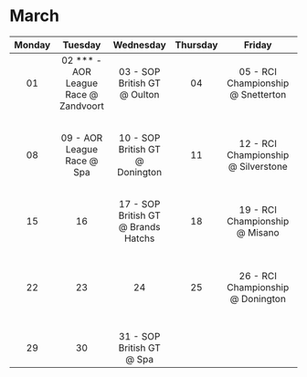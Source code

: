 # March

| Monday         | Tuesday  | Wednesday  | Thursday | Friday | Saturday | Sunday |
|:-------------:|:-------------:|:-----------:|:------------:|:--------:|:--------:|:--------:|
| 01 | 02 *** - AOR League Race @ Zandvoort 	| 03 - SOP British GT @ Oulton 			| 04 | 05 - RCI Championship @ Snetterton 	| 06 - RCI Night-Championship @ Suzuka   									| 07 |
| 08 | 09 - AOR League Race @ Spa 		 	| 10 - SOP British GT @ Donington 		| 11 | 12 - RCI Championship @ Silverstone 	| 13 - Best of British Simgrid @ Oulton & RCI Night-Championship @ ?		| 14 |
| 15 | 16              						| 17 - SOP British GT @ Brands Hatchs 	| 18 | 19 - RCI Championship @ Misano 		| 20 - Best of British Simgrid @ Donington 									| 21 |
| 22 | 23           						| 24									| 25 | 26 - RCI Championship @ Donington 	| 27 - Best of British Simgrid @ Silverstone & RCI Night-Championship @ ?   | 28 |
| 29 | 30           						| 31 - SOP British GT @ Spa  			|    |       								|      																		|    | 
